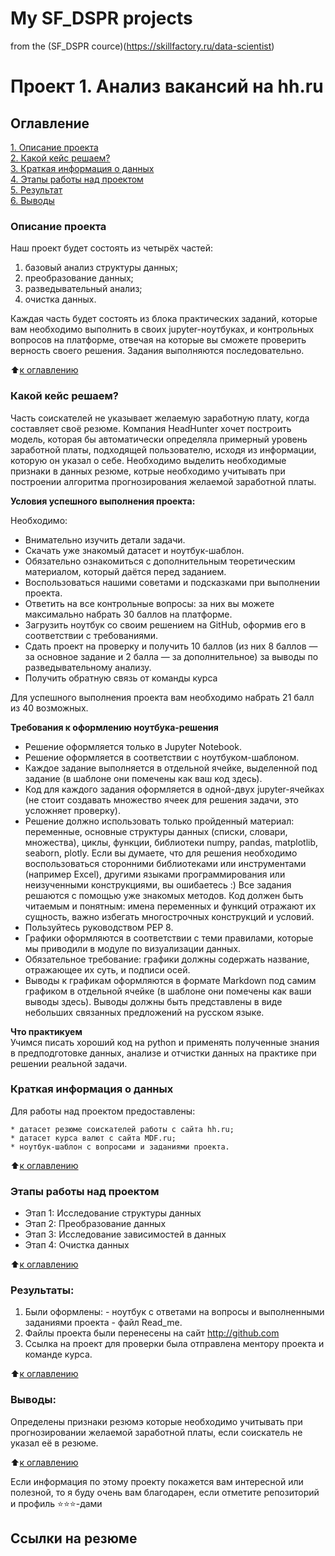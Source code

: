 # My SF_DSPR projects

from the (SF_DSPR cource)(https://skillfactory.ru/data-scientist)

# Проект 1. Анализ вакансий на hh.ru

## Оглавление  
[1. Описание проекта](.README.md#Описание-проекта)  
[2. Какой кейс решаем?](.README.md#Какой-кейс-решаем)  
[3. Краткая информация о данных](.README.md#Краткая-информация-о-данных)  
[4. Этапы работы над проектом](.README.md#Этапы-работы-над-проектом)  
[5. Результат](.README.md#Результат)    
[6. Выводы](.README.md#Выводы) 

### Описание проекта  

Наш проект будет состоять из четырёх частей:
1. базовый анализ структуры данных;
2. преобразование данных;
3. разведывательный анализ;
4. очистка данных.

Каждая часть будет состоять из блока практических заданий, которые вам необходимо выполнить в своих jupyter-ноутбуках, и контрольных вопросов на платформе, отвечая на которые вы сможете проверить верность своего решения. Задания выполняются последовательно.

:arrow_up:[к оглавлению](_)


### Какой кейс решаем?   

Часть соискателей не указывает желаемую заработную плату, когда составляет своё резюме. 
Компания HeadHunter хочет построить модель, которая бы автоматически определяла примерный уровень заработной платы, подходящей пользователю, исходя из информации, которую он указал о себе. 
Необходимо выделить необходимые признаки в данных резюме, котрые необходимо учитывать при построении алгоритма прогнозирования желаемой заработной платы.

**Условия успешного выполнения проекта:**  

Необходимо: 

* Внимательно изучить детали задачи.
* Скачать уже знакомый датасет и ноутбук-шаблон.
* Обязательно ознакомиться с дополнительным теоретическим материалом, который даётся перед заданием.
* Воспользоваться нашими советами и подсказками при выполнении проекта.
* Ответить на все контрольные вопросы: за них вы можете максимально набрать 30 баллов на платформе.
* Загрузить ноутбук со своим решением на GitHub, оформив его в соответствии с требованиями.
* Сдать проект на проверку и получить 10 баллов (из них 8 баллов — за основное задание и 2 балла — за дополнительное) за выводы по разведывательному анализу.
* Получить обратную связь от команды курса

Для успешного выполнения проекта вам необходимо набрать 21 балл из 40 возможных.

**Требования к оформлению ноутбука-решения**     
 * Решение оформляется только в Jupyter Notebook.
 * Решение оформляется в соответствии с ноутбуком-шаблоном.
 * Каждое задание выполняется в отдельной ячейке, выделенной под задание (в шаблоне они помечены как ваш код здесь).
 * Код для каждого задания оформляется в одной-двух jupyter-ячейках (не стоит создавать множество ячеек для решения задачи, это усложняет проверку).
 * Решение должно использовать только пройденный материал: переменные, основные структуры данных (списки, словари, множества), циклы, функции, библиотеки numpy, pandas, matplotlib, seaborn, plotly. Если вы думаете, что для решения необходимо воспользоваться сторонними библиотеками или инструментами (например Excel), другими языками программирования или неизученными конструкциями, вы ошибаетесь :) Все задания решаются с помощью уже знакомых методов.
Код должен быть читаемым и понятным: имена переменных и функций отражают их сущность, важно избегать многострочных конструкций и условий.
 * Пользуйтесь руководством PEP 8.
 * Графики оформляются в соответствии с теми правилами, которые мы приводили в модуле по визуализации данных.
 * Обязательное требование: графики должны содержать название, отражающее их суть, и подписи осей.
 * Выводы к графикам оформляются в формате Markdown под самим графиком в отдельной ячейке (в шаблоне они помечены как ваши выводы здесь). Выводы должны быть представлены в виде небольших связанных предложений на русском языке.

**Что практикуем**     
Учимся писать хороший код на python и применять полученные знания в предподготовке данных, анализе и отчистки данных на практике при решении реальной задачи.


### Краткая информация о данных

Для работы над проектом предоставлены:

    * датасет резюме соискателей работы с сайта hh.ru;
    * датасет курса валют с сайта MDF.ru;
    * ноутбук-шаблон с вопросами и заданиями проекта.

  
:arrow_up:[к оглавлению](.README.md#Оглавление)


### Этапы работы над проектом  
* Этап 1: Исследование структуры данных 
* Этап 2: Преобразование данных
* Этап 3: Исследование зависимостей в данных 
* Этап 4: Очистка данных


:arrow_up:[к оглавлению](.README.md#Оглавление)


### Результаты:  

1. Были оформлены:
        - ноутбук с ответами на вопросы и выполненными заданиями проекта
        - файл Read_me.
2. Файлы проекта были перенесены на сайт http://github.com
3. Ссылка на проект для проверки была отправлена ментору проекта и команде курса.

:arrow_up:[к оглавлению](.README.md#Оглавление)


### Выводы:

Определены признаки резюмэ которые необходимо учитывать при прогнозировании желаемой заработной платы, если соискатель не указал её в резюме.


:arrow_up:[к оглавлению](.README.md#Оглавление)


Если информация по этому проекту покажется вам интересной или полезной, то я буду очень вам благодарен, если отметите репозиторий и профиль ⭐️⭐️⭐️-дами


## Ссылки на резюме

